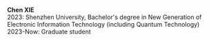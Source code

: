 **Chen XIE** \
2023: Shenzhen University, Bachelor's degree in New Generation of Electronic Information Technology (including Quantum Technology) \
2023-Now: Graduate student


